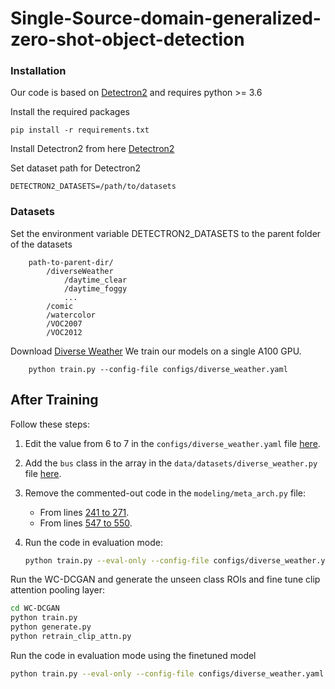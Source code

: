 # Single-Source-domain-generalized-zero-shot-object-detection

### Installation
Our code is based on [Detectron2](https://github.com/facebookresearch/detectron2) and requires python >= 3.6

Install the required packages
```
pip install -r requirements.txt
```

Install Detectron2 from here [Detectron2](https://detectron2.readthedocs.io/en/latest/tutorials/install.html)

Set dataset path for Detectron2 
```
DETECTRON2_DATASETS=/path/to/datasets
```
### Datasets
Set the environment variable DETECTRON2_DATASETS to the parent folder of the datasets

```
    path-to-parent-dir/
        /diverseWeather
            /daytime_clear
            /daytime_foggy
            ...
        /comic
        /watercolor
        /VOC2007
        /VOC2012 

```
Download [Diverse Weather](https://drive.google.com/drive/folders/1IIUnUrJrvFgPzU8D6KtV0CXa8k1eBV9B)
We train our models on a single A100 GPU.
```
    python train.py --config-file configs/diverse_weather.yaml
```
## After Training

Follow these steps:

1. Edit the value from 6 to 7 in the `configs/diverse_weather.yaml` file [here](https://github.com/papz2000/Single-Source-domain-generalized-object-detection/blob/5e0a712684367d0523293226f81cb159b29935bd/configs/diverse_weather.yaml#L31).

2. Add the `bus` class in the array in the `data/datasets/diverse_weather.py` file [here](https://github.com/papz2000/Single-Source-domain-generalized-object-detection/blob/5e0a712684367d0523293226f81cb159b29935bd/data/datasets/diverse_weather.py#L15).

3. Remove the commented-out code in the `modeling/meta_arch.py` file:
   - From lines [241 to 271](https://github.com/papz2000/Single-Source-domain-generalized-object-detection/blob/5e0a712684367d0523293226f81cb159b29935bd/modeling/meta_arch.py#L241-L271).
   - From lines [547 to 550](https://github.com/papz2000/Single-Source-domain-generalized-object-detection/blob/5e0a712684367d0523293226f81cb159b29935bd/modeling/meta_arch.py#L547-L550).

4. Run the code in evaluation mode:
   ```sh
   python train.py --eval-only --config-file configs/diverse_weather.yaml MODEL.WEIGHTS /u/student/2022/cs22mtech14005/Single-Source-domain-generalized-zero-shot-object-detection/all_outs/diverse_weather/model_best.pth
   ```
Run the WC-DCGAN and generate the unseen class ROIs and fine tune clip attention pooling layer:
  ```sh
  cd WC-DCGAN
  python train.py
  python generate.py
  python retrain_clip_attn.py
  ```
Run the code in evaluation mode using the finetuned model
   ```sh
   python train.py --eval-only --config-file configs/diverse_weather.yaml MODEL.WEIGHTS /u/student/2022/cs22mtech14005/Single-Source-domain-generalized-zero-shot-object-detection/Models/updated_clipattn.pth
   ```
